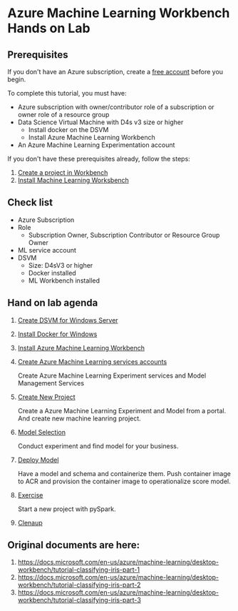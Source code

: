 # Azure Machine Learning Workbench Hands on Lab

## Prerequisites

If you don't have an Azure subscription, create a [free account](https://azure.microsoft.com/free/?WT.mc_id=A261C142F) before you begin.

To complete this tutorial, you must have:
- Azure subscription with owner/contributor role of a subscription or owner role of a resource group
- Data Science Virtual Machine with D4s v3 size or higher 
    - Install docker on the DSVM
    - Install Azure Machine Learning Workbench 
- An Azure Machine Learning Experimentation account

If you don't have these prerequisites already, follow the steps:

1. [Create a project in Workbench](https://docs.microsoft.com/en-us/azure/machine-learning/service/quickstart-installation#create-azure-machine-learning-services-accounts)
1. [Install Machine Learning Worksbench](https://docs.microsoft.com/en-us/azure/machine-learning/service/quickstart-installation#install-and-log-in-to-workbench)

## Check list

- Azure Subscription
- Role 
    - Subscription Owner, Subscription Contributor or Resource Group Owner
- ML service account
- DSVM 
    - Size: D4sV3 or higher
    - Docker installed
    - ML Workbench installed


## Hand on lab agenda

1. [Create DSVM for Windows Server](./01.CreateDSVM.md)


1. [Install Docker for Windows](./02.InstallDocker.md)


1. [Install Azure Machine Learning Workbench](./03.InstallAzureMLWorkbench.md)


1. [Create Azure Machine Learning services accounts](04.CreateAZMLService.md)

    Create Azure Machine Learning Experiment services and Model Management Services

1. [Create New Project](./05.CreateNewProject.md)

    Create a Azure Machine Learning Experiment and Model from a portal. And create new machine leanring project.

1. [Model Selection](./06.ModelSelection.md)

    Conduct experiment and find model for your business.

1. [Deploy Model](./07.DeployModel.md)

    Have a model and schema and containerize them. Push container image to ACR and provision the container image to operationalize score model.

1. [Exercise](./08.Exercise.md)

    Start a new project with pySpark.

1. [Clenaup](./99.Cleanup.md)

## Original documents are here:

1. https://docs.microsoft.com/en-us/azure/machine-learning/desktop-workbench/tutorial-classifying-iris-part-1
2. https://docs.microsoft.com/en-us/azure/machine-learning/desktop-workbench/tutorial-classifying-iris-part-2
3. https://docs.microsoft.com/en-us/azure/machine-learning/desktop-workbench/tutorial-classifying-iris-part-3 
